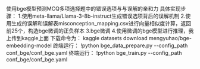 使用bge模型预测MCQ多项选择题中的错误选项与与误解的亲和力
具体实现步骤：
1.使用meta-llama/Llama-3-8b-instruct生成错误选项背后的误解机制
2.使用生成的误解和误解表misconception_mapping.csv进行向量相似度计算，返回前25个，构造bge微调的正负样本
3.bge微调
4.使用微调的bge模型进行推理，我上传到kaggle上面
下载命令为：
kaggle datasets download mengyuhao/bge-embedding-model
终端运行：
!python bge_data_prepare.py --config_path conf_bge/conf_bge.yaml
终端运行：
!python bge_train.py --config_path conf_bge/conf_bge.yaml
